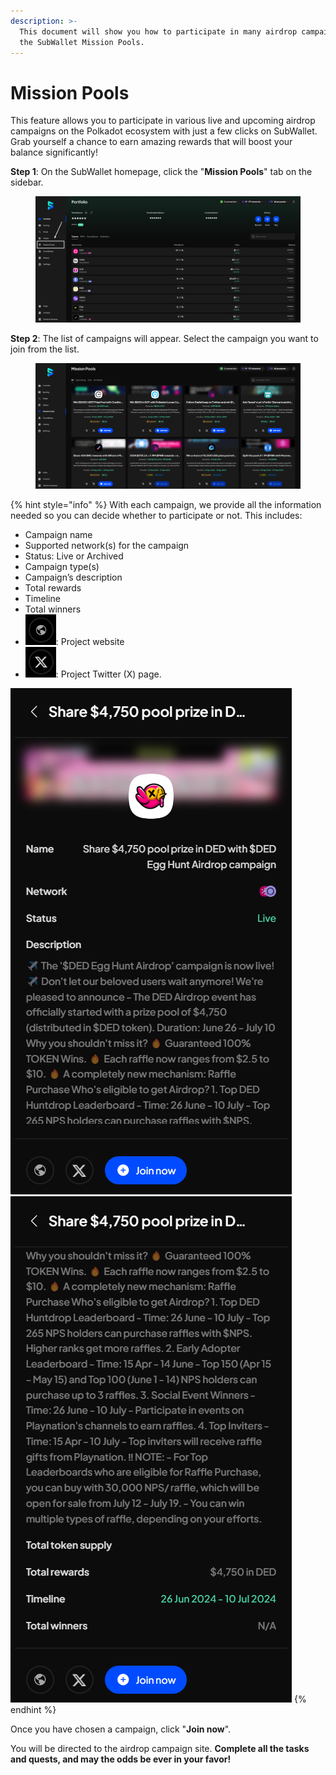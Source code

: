 ```yaml
---
description: >-
  This document will show you how to participate in many airdrop campaigns with
  the SubWallet Mission Pools.
---
```


# Mission Pools

This feature allows you to participate in various live and upcoming airdrop campaigns on the Polkadot ecosystem with just a few clicks on SubWallet. Grab yourself a chance to earn amazing rewards that will boost your balance significantly!

**Step 1**: On the SubWallet homepage, click the "**Mission Pools**" tab on the sidebar.

<figure><img src="../.gitbook/assets/Screenshot_12.png" alt=""><figcaption></figcaption></figure>

**Step 2**: The list of campaigns will appear. Select the campaign you want to join from the list.

<figure><img src="../.gitbook/assets/Screenshot_13.png" alt=""><figcaption></figcaption></figure>

{% hint style="info" %}
With each campaign, we provide all the information needed so you can decide whether to participate or not. This includes:

* Campaign name
* Supported network(s) for the campaign
* Status: Live or Archived
* Campaign type(s)
* Campaign’s description
* Total rewards
* Timeline
* Total winners
* <img src="../.gitbook/assets/Screenshot_6.png" alt="" data-size="line">: Project website
* <img src="../.gitbook/assets/Screenshot_7.png" alt="" data-size="line">: Project Twitter (X) page.

<img src="../.gitbook/assets/Screenshot_32.png" alt="" data-size="original"><img src="../.gitbook/assets/Screenshot_33 (2).png" alt="" data-size="original">
{% endhint %}

Once you have chosen a campaign, click "**Join now**".&#x20;

You will be directed to the airdrop campaign site. **Complete all the tasks and quests, and may the odds be ever in your favor!**
